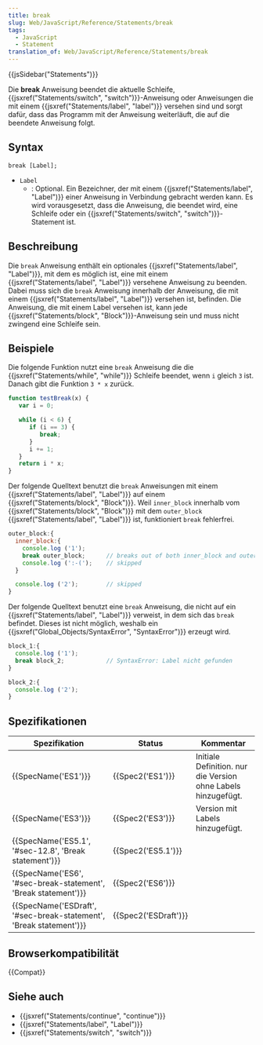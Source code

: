 ```yaml
---
title: break
slug: Web/JavaScript/Reference/Statements/break
tags:
  - JavaScript
  - Statement
translation_of: Web/JavaScript/Reference/Statements/break
---
```

{{jsSidebar("Statements")}}

Die **break** Anweisung beendet die aktuelle Schleife, {{jsxref("Statements/switch", "switch")}}-Anweisung oder Anweisungen die mit einem {{jsxref("Statements/label", "label")}} versehen sind und sorgt dafür, dass das Programm mit der Anweisung weiterläuft, die auf die beendete Anweisung folgt.

## Syntax

    break [Label];

- `Label`
  - : Optional. Ein Bezeichner, der mit einem {{jsxref("Statements/label", "Label")}} einer Anweisung in Verbindung gebracht werden kann. Es wird vorausgesetzt, dass die Anweisung, die beendet wird, eine Schleife oder ein {{jsxref("Statements/switch", "switch")}}-Statement ist.

## Beschreibung

Die `break` Anweisung enthält ein optionales {{jsxref("Statements/label", "Label")}}, mit dem es möglich ist, eine mit einem {{jsxref("Statements/label", "Label")}} versehene Anweisung zu beenden. Dabei muss sich die `break` Anweisung innerhalb der Anweisung, die mit einem {{jsxref("Statements/label", "Label")}} versehen ist, befinden. Die Anweisung, die mit einem Label versehen ist, kann jede {{jsxref("Statements/block", "Block")}}-Anweisung sein und muss nicht zwingend eine Schleife sein.

## Beispiele

Die folgende Funktion nutzt eine `break` Anweisung die die {{jsxref("Statements/while", "while")}} Schleife beendet, wenn `i` gleich `3` ist. Danach gibt die Funktion `3 * x` zurück.

```js
function testBreak(x) {
   var i = 0;

   while (i < 6) {
      if (i == 3) {
         break;
      }
      i += 1;
   }
   return i * x;
}
```

Der folgende Quelltext benutzt die `break` Anweisungen mit einem {{jsxref("Statements/label", "Label")}} auf einem {{jsxref("Statements/block", "Block")}}. Weil `inner_block` innerhalb vom {{jsxref("Statements/block", "Block")}} mit dem `outer_block` {{jsxref("Statements/label", "Label")}} ist, funktioniert `break` fehlerfrei.

```js
outer_block:{
  inner_block:{
    console.log ('1');
    break outer_block;      // breaks out of both inner_block and outer_block
    console.log (':-(');    // skipped
  }

  console.log ('2');        // skipped
}
```

Der folgende Quelltext benutzt eine `break` Anweisung, die nicht auf ein {{jsxref("Statements/label", "Label")}} verweist, in dem sich das `break` befindet. Dieses ist nicht möglich, weshalb ein {{jsxref("Global_Objects/SyntaxError", "SyntaxError")}} erzeugt wird.

```js
block_1:{
  console.log ('1');
  break block_2;            // SyntaxError: Label nicht gefunden
}

block_2:{
  console.log ('2');
}
```

## Spezifikationen

| Spezifikation                                                                            | Status                       | Kommentar                                                     |
| ---------------------------------------------------------------------------------------- | ---------------------------- | ------------------------------------------------------------- |
| {{SpecName('ES1')}}                                                                 | {{Spec2('ES1')}}         | Initiale Definition. nur die Version ohne Labels hinzugefügt. |
| {{SpecName('ES3')}}                                                                 | {{Spec2('ES3')}}         | Version mit Labels hinzugefügt.                               |
| {{SpecName('ES5.1', '#sec-12.8', 'Break statement')}}                 | {{Spec2('ES5.1')}}     |                                                               |
| {{SpecName('ES6', '#sec-break-statement', 'Break statement')}}     | {{Spec2('ES6')}}         |                                                               |
| {{SpecName('ESDraft', '#sec-break-statement', 'Break statement')}} | {{Spec2('ESDraft')}} |                                                               |

## Browserkompatibilität

{{Compat}}

## Siehe auch

- {{jsxref("Statements/continue", "continue")}}
- {{jsxref("Statements/label", "Label")}}
- {{jsxref("Statements/switch", "switch")}}
